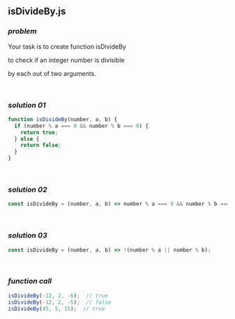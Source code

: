 ## isDivideBy.js

### ***problem***

Your task is to create function isDivideBy

to check if an integer number is divisible

by each out of two arguments.

<br>

### ***solution 01*** 

```javascript
function isDivideBy(number, a, b) {
  if (number % a === 0 && number % b === 0) {
    return true;
  } else {
    return false;
  }
}
```

<br>

### ***solution 02***

```javascript
const isDivideBy = (number, a, b) => number % a === 0 && number % b === 0;
```

<br>

### ***solution 03***

```javascript
const isDivideBy = (number, a, b) => !(number % a || number % b);
```

<br>

### ***function call***

```javascript
isDivideBy(-12, 2, -6);  // true
isDivideBy(-12, 2, -5);  // false
isDivideBy(45, 5, 15);  // true
```

